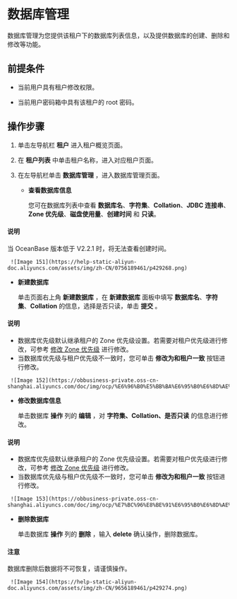 # 数据库管理

数据库管理为您提供该租户下的数据库列表信息，以及提供数据库的创建、删除和修改等功能。

## 前提条件

* 当前用户具有租户修改权限。

* 当前用户密码箱中具有该租户的 root 密码。

## 操作步骤

1. 单击左导航栏 **租户** 进入租户概览页面。

2. 在 **租户列表** 中单击租户名称，进入对应租户页面。

3. 在左导航栏单击 **数据库管理** ，进入数据库管理页面。

   * **查看数据库信息**

     您可在数据库列表中查看 **数据库名**、**字符集**、**Collation**、**JDBC 连接串**、**Zone 优先级**、**磁盘使用量**、**创建时间** 和 **只读**。

  <main id="notice" type='explain'>
    <h4>说明</h4>
    <p>当 OceanBase 版本低于 V2.2.1 时，将无法查看创建时间。</p>
  </main>

     ![Image 151](https://help-static-aliyun-doc.aliyuncs.com/assets/img/zh-CN/0756189461/p429268.png)

   * **新建数据库**

     单击页面右上角 **新建数据库** ，在 **新建数据库** 面板中填写 **数据库名**、**字符集**、**Collation** 的信息，选择是否只读，单击 **提交** 。

  <main id="notice" type='explain'>
    <h4>说明</h4>
    <ul>
    <li>数据库优先级默认继承租户的 Zone 优先级设置。若需要对租户优先级进行修改，可参考 <a href="200.manage-basic-tenant-operations/1100.modify-a-zone-priority.md">修改 Zone 优先级</a> 进行修改。</li>
    <li>当数据库优先级与租户优先级不一致时，您可单击 <strong>修改为和租户一致</strong> 按钮进行修改。</li>
    </ul>
  </main>

     ![Image 152](https://obbusiness-private.oss-cn-shanghai.aliyuncs.com/doc/img/ocp/%E6%96%B0%E5%BB%BA%E6%95%B0%E6%8D%AE%E5%BA%93.png)

   * **修改数据库信息**

     单击数据库 **操作** 列的 **编辑** ，对 **字符集、Collation、是否只读** 的信息进行修改。

  <main id="notice" type='explain'>
    <h4>说明</h4>
    <ul>
    <li>数据库优先级默认继承租户的 Zone 优先级设置。若需要对租户优先级进行修改，可参考 <a href="200.manage-basic-tenant-operations/1100.modify-a-zone-priority.md">修改 Zone 优先级</a> 进行修改。</li>
    <li>当数据库优先级与租户优先级不一致时，您可单击 <strong>修改为和租户一致</strong> 按钮进行修改。</li>
    </ul>
  </main>

     ![Image 153](https://obbusiness-private.oss-cn-shanghai.aliyuncs.com/doc/img/ocp/%E7%BC%96%E8%BE%91%E6%95%B0%E6%8D%AE%E5%BA%93.png)

   * **删除数据库**

     单击数据库 **操作** 列的 **删除** ，输入 **delete** 确认操作，删除数据库。

  <main id="notice" type='notice'>
    <h4>注意</h4>
    <p>数据库删除后数据将不可恢复，请谨慎操作。</p>
  </main>

     ![Image 154](https://help-static-aliyun-doc.aliyuncs.com/assets/img/zh-CN/9656189461/p429274.png)
